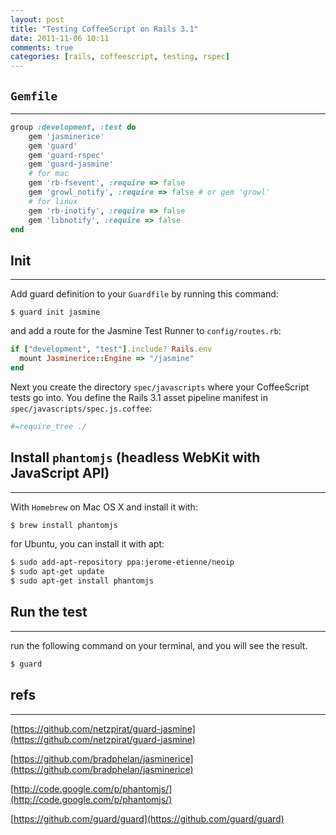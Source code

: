 ```yaml
---
layout: post
title: "Testing CoffeeScript on Rails 3.1"
date: 2011-11-06 10:11
comments: true
categories: [rails, coffeescript, testing, rspec]
---
```


## `Gemfile`
- - -

``` ruby
group :development, :test do
	gem 'jasminerice'
	gem 'guard'
	gem 'guard-rspec'
	gem 'guard-jasmine'
	# for mac
	gem 'rb-fsevent', :require => false
	gem 'growl_notify', :require => false # or gem 'growl'
	# for linux
	gem 'rb-inotify', :require => false
	gem 'libnotify', :require => false
end
```
		
## Init
- - -

Add guard definition to your `Guardfile` by running this command:

```
$ guard init jasmine
```

and add a route for the Jasmine Test Runner to `config/routes.rb`:

``` ruby
if ["development", "test"].include? Rails.env
  mount Jasminerice::Engine => "/jasmine"
end
```

Next you create the directory `spec/javascripts` where your CoffeeScript tests go into. You define the Rails 3.1 asset pipeline manifest in `spec/javascripts/spec.js.coffee`:

``` coffeescript
#=require_tree ./
```
		
## Install `phantomjs` (headless WebKit with JavaScript API)
- - -

With `Homebrew` on Mac OS X and install it with:

``` bash
$ brew install phantomjs
```
		
for Ubuntu, you can install it with apt:

``` bash
$ sudo add-apt-repository ppa:jerome-etienne/neoip
$ sudo apt-get update
$ sudo apt-get install phantomjs
```

## Run the test
- - -

run the following command on your terminal, and you will see the result.

``` bash
$ guard
```
		
## refs
- - -

[https://github.com/netzpirat/guard-jasmine](https://github.com/netzpirat/guard-jasmine)

[https://github.com/bradphelan/jasminerice](https://github.com/bradphelan/jasminerice)

[http://code.google.com/p/phantomjs/](http://code.google.com/p/phantomjs/)

[https://github.com/guard/guard](https://github.com/guard/guard)
